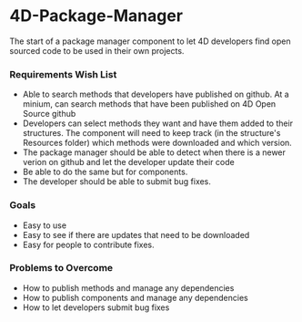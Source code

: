 # 4D-Package-Manager
The start of a package manager component to let 4D developers find open sourced code to be used in their own projects.


### Requirements Wish List
- Able to search methods that developers have published on github. At a minium, can search methods that have been published on 4D Open Source github
- Developers can select methods they want and have them added to their structures. The component will need to keep track (in the structure's Resources folder) which methods were downloaded and which version.
- The package manager should be able to detect when there is a newer verion on github and let the developer update their code
- Be able to do the same but for components.
- The developer should be able to submit bug fixes.

### Goals
- Easy to use
- Easy to see if there are updates that need to be downloaded
- Easy for people to contribute fixes.

### Problems to Overcome
- How to publish methods and manage any dependencies
- How to publish components and manage any dependencies
- How to let developers submit bug fixes
